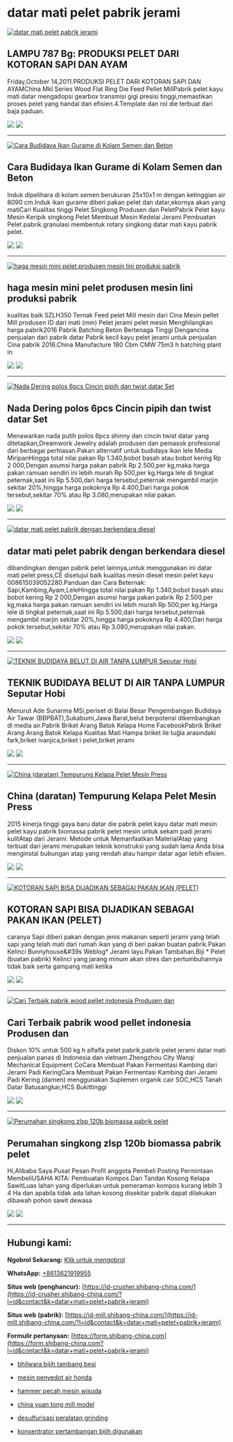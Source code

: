 # datar mati pelet pabrik jerami

<a href="https://swt.shibang-china.com/?l=id&img&k=datar+mati+pelet+pabrik+jerami" target="_blank">![datar mati pelet pabrik jerami](http://static.shibang-china.com/all-800x300/73.jpg)</a>

## LAMPU 787 Bg: PRODUKSI PELET DARI KOTORAN SAPI DAN AYAM
Friday,October 14,2011.PRODUKSI PELET DARI KOTORAN SAPI DAN AYAMChina Mkl Series Wood Flat Ring Die Feed Pellet MillPabrik pelet kayu mati datar mengadopsi gearbox transmisi gigi presisi tinggi,memastikan proses pelet yang handal dan efisien.4.Template dan rol die terbuat dari baja paduan.


<a href="https://whatsapp.shibangsoft.com/WhatsApp.php" target="_blank" title="WhatsApp">![](http://static.shibang-china.com/icon/whatsapp.png)</a> <a href="https://swt.shibang-china.com/?l=id&icon&k=datar+mati+pelet+pabrik+jerami" target="_blank">![](http://static.shibang-china.com/icon/chat-id.png)</a>

---

<a href="https://swt.shibang-china.com/?l=id&img&k=datar+mati+pelet+pabrik+jerami" target="_blank">![Cara Budidaya Ikan Gurame di Kolam Semen dan Beton](http://static.shibang-china.com/all-800x300/1160.jpg)</a>

## Cara Budidaya Ikan Gurame di Kolam Semen dan Beton
Induk dipelihara di kolam semen berukuran 25x10x1 m dengan ketinggian air 8090 cm.Induk ikan gurame diberi pakan pelet dan datar,ekornya akan yang matiCari Kualitas tinggi Pelet Singkong Produsen dan PeletPabrik Pelet kayu Mesin Keripik singkong Pelet Membuat Mesin Kedelai Jerami Pembuatan Pelet pabrik.granulasi membentuk rotary singkong datar mati kayu pabrik pelet.


<a href="https://whatsapp.shibangsoft.com/WhatsApp.php" target="_blank" title="WhatsApp">![](http://static.shibang-china.com/icon/whatsapp.png)</a> <a href="https://swt.shibang-china.com/?l=id&icon&k=datar+mati+pelet+pabrik+jerami" target="_blank">![](http://static.shibang-china.com/icon/chat-id.png)</a>

---

<a href="https://swt.shibang-china.com/?l=id&img&k=datar+mati+pelet+pabrik+jerami" target="_blank">![haga mesin mini pelet produsen mesin lini produksi pabrik](http://static.shibang-china.com/all-800x300/290.jpg)</a>

## haga mesin mini pelet produsen mesin lini produksi pabrik
kualitas baik SZLH350 Ternak Feed pelet Mill mesin dari Cina Mesin pellet Mill produsen ID dari mati (mm) Pelet jerami pelet mesin Menghilangkan harga pabrik2016 Pabrik Batching Beton Bertenaga Tinggi Dengancina penjualan dari pabrik datar Pabrik kecil kayu pelet jerami untuk penjualan Cina pabrik 2016.China Manufacture 180 Cbm CMW 75m3 h batching plant in


<a href="https://whatsapp.shibangsoft.com/WhatsApp.php" target="_blank" title="WhatsApp">![](http://static.shibang-china.com/icon/whatsapp.png)</a> <a href="https://swt.shibang-china.com/?l=id&icon&k=datar+mati+pelet+pabrik+jerami" target="_blank">![](http://static.shibang-china.com/icon/chat-id.png)</a>

---

<a href="https://swt.shibang-china.com/?l=id&img&k=datar+mati+pelet+pabrik+jerami" target="_blank">![Nada Dering polos 6pcs Cincin pipih dan twist datar Set](http://static.shibang-china.com/all-800x300/979.jpg)</a>

## Nada Dering polos 6pcs Cincin pipih dan twist datar Set
Menawarkan nada putih polos 6pcs shinny dan cincin twist datar yang ditetapkan,Dreamwork Jewelry adalah produsen dan pemasok profesional dari berbagai perhiasan.Pakan alternatif untuk budidaya ikan lele Media MiripanHingga total nilai pakan Rp 1.340,bobot basah atau bobot kering Rp 2 000,Dengan asumsi harga pakan pabrik Rp 2.500,per kg,maka harga pakan ramuan sendiri ini lebih murah Rp 500,per kg.Harga lele di tingkat peternak,saat ini Rp 5.500,dari harga tersebut,peternak mengambil marjin sekitar 20%,hingga harga pokoknya Rp 4.400,Dari harga pokok tersebut,sekitar 70% atau Rp 3.080,merupakan nilai pakan.


<a href="https://whatsapp.shibangsoft.com/WhatsApp.php" target="_blank" title="WhatsApp">![](http://static.shibang-china.com/icon/whatsapp.png)</a> <a href="https://swt.shibang-china.com/?l=id&icon&k=datar+mati+pelet+pabrik+jerami" target="_blank">![](http://static.shibang-china.com/icon/chat-id.png)</a>

---

<a href="https://swt.shibang-china.com/?l=id&img&k=datar+mati+pelet+pabrik+jerami" target="_blank">![datar mati pelet pabrik dengan berkendara diesel](http://static.shibang-china.com/all-800x300/372.jpg)</a>

## datar mati pelet pabrik dengan berkendara diesel
dibandingkan dengan pabrik pelet lainnya,untuk menggunakan ini datar mati pelet press,CE disetujui baik kualitas mesin diesel mesin pelet kayu 008615039052280.Panduan dan Cara Beternak: Sapi,Kambing,Ayam,LeleHingga total nilai pakan Rp 1.340,bobot basah atau bobot kering Rp 2 000,Dengan asumsi harga pakan pabrik Rp 2.500,per kg,maka harga pakan ramuan sendiri ini lebih murah Rp 500,per kg.Harga lele di tingkat peternak,saat ini Rp 5.500,dari harga tersebut,peternak mengambil marjin sekitar 20%,hingga harga pokoknya Rp 4.400,Dari harga pokok tersebut,sekitar 70% atau Rp 3.080,merupakan nilai pakan.


<a href="https://whatsapp.shibangsoft.com/WhatsApp.php" target="_blank" title="WhatsApp">![](http://static.shibang-china.com/icon/whatsapp.png)</a> <a href="https://swt.shibang-china.com/?l=id&icon&k=datar+mati+pelet+pabrik+jerami" target="_blank">![](http://static.shibang-china.com/icon/chat-id.png)</a>

---

<a href="https://swt.shibang-china.com/?l=id&img&k=datar+mati+pelet+pabrik+jerami" target="_blank">![TEKNIK BUDIDAYA BELUT DI AIR TANPA LUMPUR Seputar Hobi](http://static.shibang-china.com/all-800x300/743.jpg)</a>

## TEKNIK BUDIDAYA BELUT DI AIR TANPA LUMPUR Seputar Hobi
Menurut Ade Sunarma MSi,periset di Balai Besar Pengembangan Budidaya Air Tawar (BBPBAT),Sukabumi,Jawa Barat,belut berpotensi dikembangkan di media air.Pabrik Briket Arang Batok Kelapa Home FacebookPabrik Briket Arang Arang Batok Kelapa Kualitas Mati Hampa briket ile tuğla arasındaki fark,briket ivanjica,briket i pelet,briket jerami


<a href="https://whatsapp.shibangsoft.com/WhatsApp.php" target="_blank" title="WhatsApp">![](http://static.shibang-china.com/icon/whatsapp.png)</a> <a href="https://swt.shibang-china.com/?l=id&icon&k=datar+mati+pelet+pabrik+jerami" target="_blank">![](http://static.shibang-china.com/icon/chat-id.png)</a>

---

<a href="https://swt.shibang-china.com/?l=id&img&k=datar+mati+pelet+pabrik+jerami" target="_blank">![China (daratan) Tempurung Kelapa Pelet Mesin Press](http://static.shibang-china.com/all-800x300/617.jpg)</a>

## China (daratan) Tempurung Kelapa Pelet Mesin Press
2015 kinerja tinggi gaya baru datar die pabrik pelet kayu datar mati mesin pelet kayu pabrik biomassa pabrik pelet mesin untuk sekam padi jerami kulitAtap dari Jerami: Metode untuk Memanfaatkan MaterialAtap yang terbuat dari jerami merupakan teknik konstruksi yang sudah lama Anda bisa menginstal bubungan atap yang rendah atau hampir datar agar lebih efisien.


<a href="https://whatsapp.shibangsoft.com/WhatsApp.php" target="_blank" title="WhatsApp">![](http://static.shibang-china.com/icon/whatsapp.png)</a> <a href="https://swt.shibang-china.com/?l=id&icon&k=datar+mati+pelet+pabrik+jerami" target="_blank">![](http://static.shibang-china.com/icon/chat-id.png)</a>

---

<a href="https://swt.shibang-china.com/?l=id&img&k=datar+mati+pelet+pabrik+jerami" target="_blank">![KOTORAN SAPI BISA DIJADIKAN SEBAGAI PAKAN IKAN (PELET)](http://static.shibang-china.com/all-800x300/917.jpg)</a>

## KOTORAN SAPI BISA DIJADIKAN SEBAGAI PAKAN IKAN (PELET)
caranya Sapi diberi pakan dengan jenis makanan seperti jerami yang telah sapi yang telah mati dari rumah ikan yang di beri pakan buatan pabrik.Pakan Kelinci Bunnyhouse&#39s Weblog* Jerami layu.Pakan Tambahan.Biji * Pelet (buatan pabrik) Kelinci yang jarang minum akan stres dan pertumbuhannya tidak baik serta gampang mati ketika


<a href="https://whatsapp.shibangsoft.com/WhatsApp.php" target="_blank" title="WhatsApp">![](http://static.shibang-china.com/icon/whatsapp.png)</a> <a href="https://swt.shibang-china.com/?l=id&icon&k=datar+mati+pelet+pabrik+jerami" target="_blank">![](http://static.shibang-china.com/icon/chat-id.png)</a>

---

<a href="https://swt.shibang-china.com/?l=id&img&k=datar+mati+pelet+pabrik+jerami" target="_blank">![Cari Terbaik pabrik wood pellet indonesia Produsen dan](http://static.shibang-china.com/all-800x300/1211.jpg)</a>

## Cari Terbaik pabrik wood pellet indonesia Produsen dan
Diskon 10% untuk 500 kg h alfalfa pelet pabrik,pabrik pelet jerami datar mati penjualan panas di Indonesia dan vietnam.Zhengzhou City Wanqi Mechanical Equipment CoCara Membuat Pakan Fermentasi Kambing dari Jerami Padi KeringCara Membuat Pakan Fermentasi Kambing dari Jerami Padi Kering (damen) menggunakan Suplemen organik cair SOC,HCS Tanah Datar Batusangkar,HCS Bukittinggi


<a href="https://whatsapp.shibangsoft.com/WhatsApp.php" target="_blank" title="WhatsApp">![](http://static.shibang-china.com/icon/whatsapp.png)</a> <a href="https://swt.shibang-china.com/?l=id&icon&k=datar+mati+pelet+pabrik+jerami" target="_blank">![](http://static.shibang-china.com/icon/chat-id.png)</a>

---

<a href="https://swt.shibang-china.com/?l=id&img&k=datar+mati+pelet+pabrik+jerami" target="_blank">![Perumahan singkong zlsp 120b biomassa pabrik pelet](http://static.shibang-china.com/all-800x300/896.jpg)</a>

## Perumahan singkong zlsp 120b biomassa pabrik pelet
Hi,Alibaba Saya.Pusat Pesan Profil anggota Pembeli Posting Permintaan MembeliUSAHA KITA: Pembuatan Kompos Dari Tandan Kosong Kelapa SawitLuas lahan yang diperlukan untuk pemeraman kompos kurang lebih 3 4 Ha dan apabila tidak ada lahan kosong disekitar pabrik dapat dilakukan dibawah pohon sawit dewasa


<a href="https://whatsapp.shibangsoft.com/WhatsApp.php" target="_blank" title="WhatsApp">![](http://static.shibang-china.com/icon/whatsapp.png)</a> <a href="https://swt.shibang-china.com/?l=id&icon&k=datar+mati+pelet+pabrik+jerami" target="_blank">![](http://static.shibang-china.com/icon/chat-id.png)</a>

---
## Hubungi kami:

**Ngobrol Sekarang:** [Klik untuk mengobrol](https://swt.shibang-china.com?l=id&contact&k=datar+mati+pelet+pabrik+jerami)

**WhatsApp:**  [+8613621919955](https://whatsapp.shibangsoft.com/WhatsApp.php)

**Situs web (penghancur):** [https://id-crusher.shibang-china.com/](https://id-crusher.shibang-china.com/?l=id&contact&k=datar+mati+pelet+pabrik+jerami)

**Situs web (pabrik):** [https://id-mill.shibang-china.com/](https://id-mill.shibang-china.com/?l=id&contact&k=datar+mati+pelet+pabrik+jerami)

**Formulir pertanyaan:** [https://form.shibang-china.com](https://form.shibang-china.com?l=id&contact&k=datar+mati+pelet+pabrik+jerami)

* [bhilwara bijih tambang besi](../35/bhilwara%20bijih%20tambang%20besi.md)

* [mesin penyedot air honda](../34/mesin%20penyedot%20air%20honda.md)

* [hammer pecah mesin wisuda](../36/hammer%20pecah%20mesin%20wisuda.md)

* [china yuan tong mill model](../32/china%20yuan%20tong%20mill%20model.md)

* [desulfurisasi peralatan grinding](../38/desulfurisasi%20peralatan%20grinding.md)

* [konsentrator pertambangan bijih digunakan](../40/konsentrator%20pertambangan%20bijih%20digunakan.md)